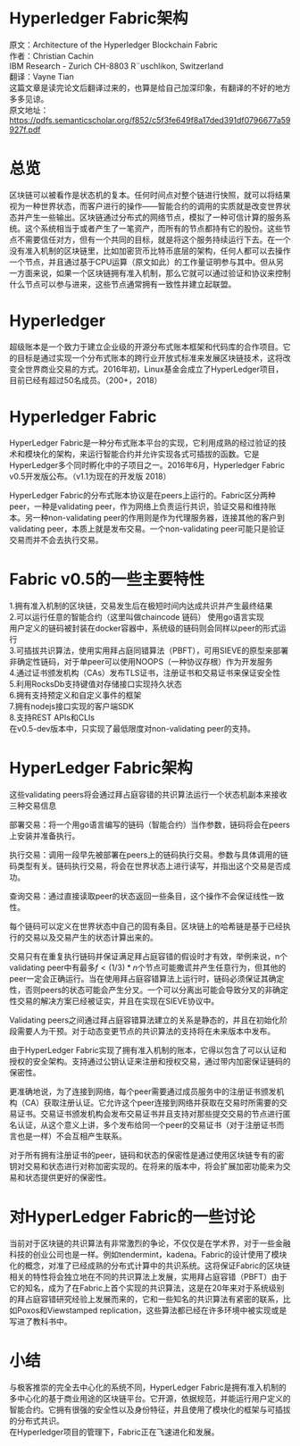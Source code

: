 # Hyperledger Fabric架构
原文：Architecture of the Hyperledger Blockchain Fabric  
作者：Christian Cachin  
IBM Research - Zurich CH-8803 R¨uschlikon, Switzerland  
翻译：Vayne Tian  
这篇文章是读完论文后翻译过来的，也算是给自己加深印象，有翻译的不好的地方多多见谅。  
原文地址：https://pdfs.semanticscholar.org/f852/c5f3fe649f8a17ded391df0796677a59927f.pdf

# 总览  
区块链可以被看作是状态机的复本。任何时间点对整个链进行快照，就可以将结果视为一种世界状态，而客户进行的操作——智能合约的调用的实质就是改变世界状态并产生一些输出。区块链通过分布式的网络节点，模拟了一种可信计算的服务系统。这个系统相当于或者产生了一笔资产，而所有的节点都持有它的股份。这些节点不需要信任对方，但有一个共同的目标，就是将这个服务持续运行下去。在一个没有准入机制的区块链里，比如加密货币比特币底层的架构，任何人都可以去操作一个节点，并且通过基于CPU运算（原文如此）的工作量证明参与其中。但从另一方面来说，如果一个区块链拥有准入机制，那么它就可以通过验证和协议来控制什么节点可以参与进来，这些节点通常拥有一致性并建立起联盟。

# Hyperledger
超级账本是一个致力于建立企业级的开源分布式账本框架和代码库的合作项目。它的目标是通过实现一个分布式账本的跨行业开放式标准来发展区块链技术，这将改变全世界商业交易的方式。2016年初，Linux基金会成立了HyperLedger项目，目前已经有超过50名成员。（200+，2018）

# Hyperledger Fabric
HyperLedger Fabric是一种分布式账本平台的实现，它利用成熟的经过验证的技术和模块化的架构，来运行智能合约并允许实现各式可插拔的函数。它是 HyperLedger多个同时孵化中的子项目之一。2016年6月，Hyperledger Fabric v0.5开发版公布。（v1.1为现在的开发版 2018）

HyperLedger Fabric的分布式账本协议是在peers上运行的。Fabric区分两种peer，一种是validating peer，作为网络上负责运行共识，验证交易和维持账本。另一种non-validating peer的作用则是作为代理服务器，连接其他的客户到validating peer，本质上就是发布交易。一个non-validating peer可能只是验证交易而并不会去执行交易。
	
# Fabric v0.5的一些主要特性

1.拥有准入机制的区块链，交易发生后在极短时间内达成共识并产生最终结果  
2.可以运行任意的智能合约（这里叫做chaincode 链码） 使用go语言实现  
用户定义的链码被封装在docker容器中，系统级的链码则会同样以peer的形式运行  
3.可插拔共识算法，使用实用拜占庭同错算法（PBFT），可用SIEVE的原型来部署非确定性链码，对于单peer可以使用NOOPS（一种协议存根）作为开发服务  
4.通过证书颁发机构（CAs）发布TLS证书，注册证书和交易证书来保证安全性  
5.利用RocksDb支持键值对存储接口实现持久状态  
6.拥有支持预定义和自定义事件的框架  
7.拥有nodejs接口实现的客户端SDK  
8.支持REST APIs和CLIs  
在v0.5-dev版本中，只实现了最低限度对non-validating peer的支持。  


# HyperLedger Fabric架构
	
这些validating peers将会通过拜占庭容错的共识算法运行一个状态机副本来接收三种交易信息  

部署交易：将一个用go语言编写的链码（智能合约）当作参数，链码将会在peers上安装并准备执行。  

执行交易：调用一段早先被部署在peers上的链码执行交易。参数与具体调用的链码类型有关。链码执行交易，将会在世界状态上进行读写，并指出这个交易是否成功。 

查询交易：通过直接读取peer的状态返回一些条目，这个操作不会保证线性一致性。  

每个链码可以定义在世界状态中自己的固有条目。区块链上的哈希链是基于已经执行的交易以及交易产生的状态计算出来的。  

交易只有在重复执行链码并保证满足拜占庭容错的假设时才有效，举例来说，n个validating peer中有最多$f<(1/3)*n$个节点可能撒谎并产生任意行为，但其他的peer一定会正确运行。当在使用拜占庭容错算法上运行时，链码必须保证其确定性，否则peers的状态可能会产生分叉。一个可以分离出可能会导致分叉的非确定性交易的解决方案已经被证实，并且在实现在SIEVE协议中。 

Validating peers之间通过拜占庭容错算法建立的关系是静态的，并且在初始化阶段需要人为干预。对于动态变更节点的共识算法的支持将在未来版本中发布。  

由于HyperLedger Fabric实现了拥有准入机制的账本，它得以包含了可以认证和授权的安全架构。支持通过公钥认证来注册和授权交易，通过带内加密保证链码的保密性。

更准确地说，为了连接到网络，每个peer需要通过成员服务中的注册证书颁发机构（CA）获取注册认证。它允许这个peer连接到网络并获取在交易时所需要的交易证书。交易证书颁发机构会发布交易证书并且支持对那些提交交易的节点进行匿名认证，从这个意义上讲，多个发布给同一个peer的交易证书（对于注册证书而言也是一样）不会互相产生联系。  

对于所有拥有注册证书的peer，链码和状态的保密性是通过使用区块链专有的密钥对交易和状态进行对称加密实现的。在将来的版本中，将会扩展加密功能来为交易和状态提供更好的保密性。  


# 对HyperLedger Fabric的一些讨论
当前对于区块链的共识算法有非常激烈的争论，不仅仅是在学术界，对于一些金融科技的创业公司也是一样。例如tendermint，kadena。Fabric的设计使用了模块化的概念，对准了已经成熟的分布式计算中的共识系统。这将保证Fabric的区块链相关的特性将会独立地在不同的共识算法上发展，实用拜占庭容错（PBFT）由于它的知名，成为了在Fabric上首个实现的共识算法，这是在20年来对于系统级别的拜占庭容错研究经验上发展而来的，它和一些知名的共识算法有紧密的联系，比如Poxos和Viewstamped replication，这些算法都已经在许多环境中被实现或是写进了教科书中。

# 小结

与极客推崇的完全去中心化的系统不同，HyperLedger Fabric是拥有准入机制的多中心化的基于商业用途的区块链平台。它开源，依据规范，并能运行用户定义的智能合约。它拥有很强的安全性以及身份特征，并且使用了模块化的框架与可插拔的分布式共识。  
在Hyperledger项目的管理下，Fabric正在飞速进化和发展。  
